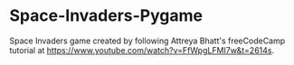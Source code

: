 # Space-Invaders-Pygame

Space Invaders game created by following Attreya Bhatt's freeCodeCamp tutorial at https://www.youtube.com/watch?v=FfWpgLFMI7w&t=2614s. 
